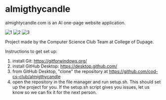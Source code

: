 # almigthycandle

almightycandle.com is an AI one-page website application.

![1](https://user-images.githubusercontent.com/67660328/181349695-b383d5fc-3dd3-4013-9052-a1ea8371b637.png)
![2](https://user-images.githubusercontent.com/67660328/181349716-454a0127-1d44-4ff9-b329-1c862e8ce05b.png)
![3](https://user-images.githubusercontent.com/67660328/181349721-d3c2a077-492b-442f-a487-4bd19c3284d9.png)



Project made by the Computer Science Club Team at College of Dupage.

Instructions to get set up:
1) install Git: https://gitforwindows.org/
2) install GitHub Desktop: https://desktop.github.com/
3) from GitHub Desktop, "clone" the repository at https://github.com/cod-cs-club/almigthycandle
4) open the repository in the file manager and run setup.sh. This should set up the project for you. If the setup.sh script gives you issues, let us know so we can fix it for the next person.
